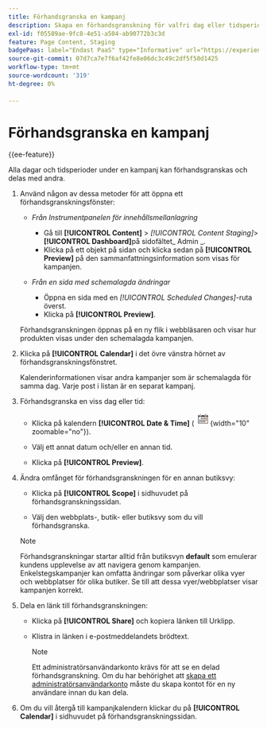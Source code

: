 ```yaml
---
title: Förhandsgranska en kampanj
description: Skapa en förhandsgranskning för valfri dag eller tidsperiod under en kampanj och dela den med teammedlemmar.
exl-id: f05589ae-9fc8-4e51-a504-ab90772b3c3d
feature: Page Content, Staging
badgePaas: label="Endast PaaS" type="Informative" url="https://experienceleague.adobe.com/en/docs/commerce/user-guides/product-solutions" tooltip="Gäller endast Adobe Commerce i molnprojekt (Adobe-hanterad PaaS-infrastruktur) och lokala projekt."
source-git-commit: 07d7ca7e7f6af42fe8e06dc3c49c2df5f50d1425
workflow-type: tm+mt
source-wordcount: '319'
ht-degree: 0%

---
```


# Förhandsgranska en kampanj

{{ee-feature}}

Alla dagar och tidsperioder under en kampanj kan förhandsgranskas och delas med andra.

1. Använd någon av dessa metoder för att öppna ett förhandsgranskningsfönster:

   - _Från Instrumentpanelen för innehållsmellanlagring_

      - Gå till **[!UICONTROL Content]** > _[!UICONTROL Content Staging]_>**[!UICONTROL Dashboard]**&#x200B;på sidofältet_ Admin _.
      - Klicka på ett objekt på sidan och klicka sedan på **[!UICONTROL Preview]** på den sammanfattningsinformation som visas för kampanjen.

   - _Från en sida med schemalagda ändringar_

      - Öppna en sida med en _[!UICONTROL Scheduled Changes]_-ruta överst.
      - Klicka på **[!UICONTROL Preview]**.

   Förhandsgranskningen öppnas på en ny flik i webbläsaren och visar hur produkten visas under den schemalagda kampanjen.

1. Klicka på **[!UICONTROL Calendar]** i det övre vänstra hörnet av förhandsgranskningsfönstret.

   Kalenderinformationen visar andra kampanjer som är schemalagda för samma dag. Varje post i listan är en separat kampanj.

1. Förhandsgranska en viss dag eller tid:

   - Klicka på kalendern **[!UICONTROL Date & Time]** (![kalenderikon](../assets/icon-calendar.png){width="10" zoomable="no"}).

   - Välj ett annat datum och/eller en annan tid.

   - Klicka på **[!UICONTROL Preview]**.

1. Ändra omfånget för förhandsgranskningen för en annan butiksvy:

   - Klicka på **[!UICONTROL Scope]** i sidhuvudet på förhandsgranskningssidan.

   - Välj den webbplats-, butik- eller butiksvy som du vill förhandsgranska.

   >[!NOTE]
   >
   >Förhandsgranskningar startar alltid från butiksvyn **default** som emulerar kundens upplevelse av att navigera genom kampanjen. Enkelstegskampanjer kan omfatta ändringar som påverkar olika vyer och webbplatser för olika butiker. Se till att dessa vyer/webbplatser visar kampanjen korrekt.

1. Dela en länk till förhandsgranskningen:

   - Klicka på **[!UICONTROL Share]** och kopiera länken till Urklipp.

   - Klistra in länken i e-postmeddelandets brödtext.

     >[!NOTE]
     >
     >Ett administratörsanvändarkonto krävs för att se en delad förhandsgranskning. Om du har behörighet att [skapa ett administratörsanvändarkonto](../systems/permissions-users-all.md#create-a-user) måste du skapa kontot för en ny användare innan du kan dela.

1. Om du vill återgå till kampanjkalendern klickar du på **[!UICONTROL Calendar]** i sidhuvudet på förhandsgranskningssidan.
